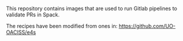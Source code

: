 This repository contains images that are used to run Gitlab pipelines to validate PRs in Spack.

The recipes have been modified from ones in: https://github.com/UO-OACISS/e4s

